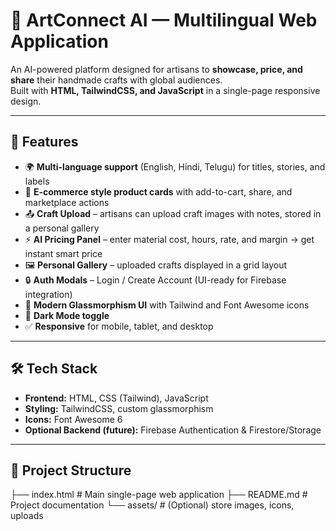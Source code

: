 # 🎨 ArtConnect AI — Multilingual Web Application

An AI-powered platform designed for artisans to **showcase, price, and share** their handmade crafts with global audiences.  
Built with **HTML, TailwindCSS, and JavaScript** in a single-page responsive design.

---

## 🚀 Features

- 🌍 **Multi-language support** (English, Hindi, Telugu) for titles, stories, and labels  
- 🛒 **E-commerce style product cards** with add-to-cart, share, and marketplace actions  
- 📤 **Craft Upload** – artisans can upload craft images with notes, stored in a personal gallery  
- ⚡ **AI Pricing Panel** – enter material cost, hours, rate, and margin → get instant smart price  
- 🖼 **Personal Gallery** – uploaded crafts displayed in a grid layout  
- 🔒 **Auth Modals** – Login / Create Account (UI-ready for Firebase integration)  
- 🎨 **Modern Glassmorphism UI** with Tailwind and Font Awesome icons  
- 🌙 **Dark Mode toggle**  
- ✅ **Responsive** for mobile, tablet, and desktop  

---

## 🛠️ Tech Stack

- **Frontend:** HTML, CSS (Tailwind), JavaScript  
- **Styling:** TailwindCSS, custom glassmorphism  
- **Icons:** Font Awesome 6  
- **Optional Backend (future):** Firebase Authentication & Firestore/Storage  

---

## 📂 Project Structure
├── index.html # Main single-page web application
├── README.md # Project documentation
└── assets/ # (Optional) store images, icons, uploads
